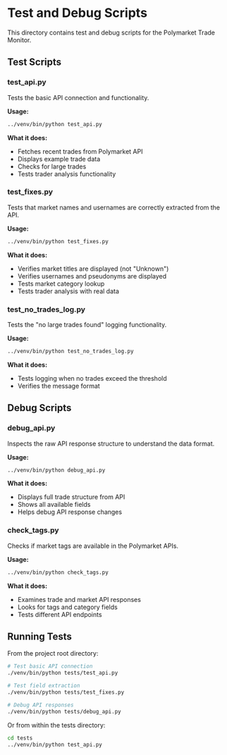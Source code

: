 # Test and Debug Scripts

This directory contains test and debug scripts for the Polymarket Trade Monitor.

## Test Scripts

### test_api.py
Tests the basic API connection and functionality.

**Usage:**
```bash
../venv/bin/python test_api.py
```

**What it does:**
- Fetches recent trades from Polymarket API
- Displays example trade data
- Checks for large trades
- Tests trader analysis functionality

### test_fixes.py
Tests that market names and usernames are correctly extracted from the API.

**Usage:**
```bash
../venv/bin/python test_fixes.py
```

**What it does:**
- Verifies market titles are displayed (not "Unknown")
- Verifies usernames and pseudonyms are displayed
- Tests market category lookup
- Tests trader analysis with real data

### test_no_trades_log.py
Tests the "no large trades found" logging functionality.

**Usage:**
```bash
../venv/bin/python test_no_trades_log.py
```

**What it does:**
- Tests logging when no trades exceed the threshold
- Verifies the message format

## Debug Scripts

### debug_api.py
Inspects the raw API response structure to understand the data format.

**Usage:**
```bash
../venv/bin/python debug_api.py
```

**What it does:**
- Displays full trade structure from API
- Shows all available fields
- Helps debug API response changes

### check_tags.py
Checks if market tags are available in the Polymarket APIs.

**Usage:**
```bash
../venv/bin/python check_tags.py
```

**What it does:**
- Examines trade and market API responses
- Looks for tags and category fields
- Tests different API endpoints

## Running Tests

From the project root directory:

```bash
# Test basic API connection
./venv/bin/python tests/test_api.py

# Test field extraction
./venv/bin/python tests/test_fixes.py

# Debug API responses
./venv/bin/python tests/debug_api.py
```

Or from within the tests directory:

```bash
cd tests
../venv/bin/python test_api.py
```

